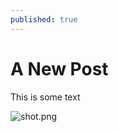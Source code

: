 ```yaml
---
published: true
---
```

# A New Post

This is some text

![shot.png]({{site.baseurl}}/images/shot.png)
